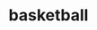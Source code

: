 ---
layout: smileys&emotion
title: basketball
emoji: basketball
permalink: 🏀.html
image: assets/img/3moji/basketball.png
---